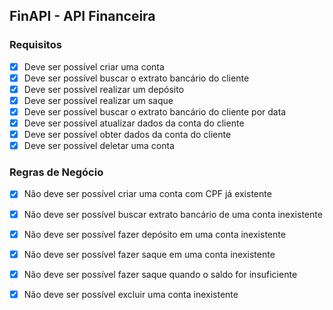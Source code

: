 ## FinAPI - API Financeira

### Requisitos
- [x] Deve ser possível criar uma conta
- [x] Deve ser possível buscar o extrato bancário do cliente
- [x] Deve ser possível realizar um depósito
- [x] Deve ser possível realizar um saque
- [x] Deve ser possível buscar o extrato bancário do cliente por data
- [x] Deve ser possível atualizar dados da conta do cliente
- [x] Deve ser possível obter dados da conta do cliente
- [x] Deve ser possível deletar uma conta

### Regras de Negócio
- [x] Não deve ser possível criar uma conta com CPF já existente
- [x] Não deve ser possível buscar extrato bancário de uma conta inexistente
- [x] Não deve ser possível fazer depósito em uma conta inexistente
- [x] Não deve ser possível fazer saque em uma conta inexistente
- [x] Não deve ser possível fazer saque quando o saldo for insuficiente
- [x] Não deve ser possível excluir uma conta inexistente

